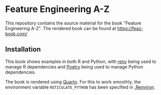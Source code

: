 
# Feature Engineering A-Z

<!-- badges: start -->
<!-- badges: end -->

This repository contains the source material for the book "Feature Engineering A-Z". The rendered book can be found at https://feaz-book.com/

## Installation

This book shows examples in both R and Python, with [renv](https://rstudio.github.io/renv/index.html) being used to manage R dependencies and [Poetry](https://python-poetry.org/) being used to manage Python dependencies. 


The book is rendered using [Quarto](https://quarto.org/). For this to work smoothly, the environment variable `RETICULATE_PYTHON` has been specified in [.Renviron](.Renviron).

